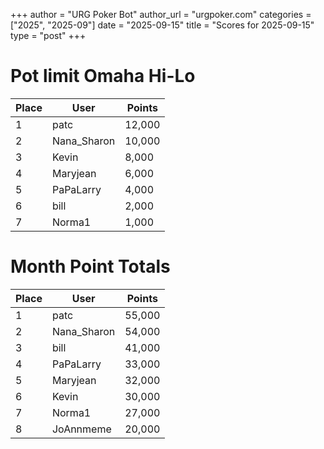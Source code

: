 +++
author = "URG Poker Bot"
author_url = "urgpoker.com"
categories = ["2025", "2025-09"]
date = "2025-09-15"
title = "Scores for 2025-09-15"
type = "post"
+++
# Pot limit Omaha Hi-Lo

| Place | User | Points |
|-------|------|--------|
| 1 | patc | 12,000 |
| 2 | Nana_Sharon | 10,000 |
| 3 | Kevin | 8,000 |
| 4 | Maryjean | 6,000 |
| 5 | PaPaLarry | 4,000 |
| 6 | bill | 2,000 |
| 7 | Norma1 | 1,000 |

# Month Point Totals

| Place | User | Points |
|-------|------|--------|
| 1 | patc | 55,000 |
| 2 | Nana_Sharon | 54,000 |
| 3 | bill | 41,000 |
| 4 | PaPaLarry | 33,000 |
| 5 | Maryjean | 32,000 |
| 6 | Kevin | 30,000 |
| 7 | Norma1 | 27,000 |
| 8 | JoAnnmeme | 20,000 |
